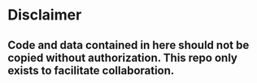 # Disclaimer
## Code and data contained in here should not be copied without authorization. This repo only exists to facilitate collaboration.   